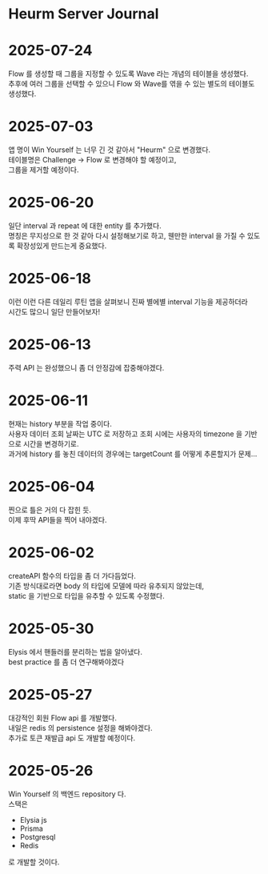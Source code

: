 # Heurm Server Journal

# 2025-07-24

Flow 를 생성할 때 그룹을 지정할 수 있도록 Wave 라는 개념의 테이블을 생성했다.<br>
추후에 여러 그룹을 선택할 수 있으니 Flow 와 Wave를 엮을 수 있는 별도의 테이블도 생성했다.

# 2025-07-03

앱 명이 Win Yourself 는 너무 긴 것 같아서 "Heurm" 으로 변경했다.<br>
테이블명은 Challenge -> Flow 로 변경해야 할 예정이고,<br>
그룹을 제거할 예정이다.

# 2025-06-20

일단 interval 과 repeat 에 대한 entity 를 추가했다.<br>
명칭은 무지성으로 한 것 같아 다시 설정해보기로 하고, 웬만한 interval 을 가질 수 있도록 확장성있게 만드는게 중요했다.

# 2025-06-18

이런 이런 다른 데일리 루틴 앱을 살펴보니 진짜 별에별 interval 기능을 제공하더라<br>
시간도 많으니 일단 만들어보자!

# 2025-06-13

주력 API 는 완성했으니 좀 더 안정감에 잡중해야겠다.

# 2025-06-11

현재는 history 부분을 작업 중이다.<br>
사용자 데이터 조회 날짜는 UTC 로 저장하고 조회 시에는
사용자의 timezone 을 기반으로 시간을 변경하기로.<br>
과거에 history 를 놓친 데이터의 경우에는 targetCount 를 어떻게 추론할지가 문제...

# 2025-06-04

찐으로 틀은 거의 다 잡힌 듯.<br>
이제 후딱 API들을 찍어 내야겠다.

# 2025-06-02

createAPI 함수의 타입을 좀 더 가다듬었다.<br>
기존 방식대로라면 body 의 타입에 모델에 따라 유추되지 않았는데,<br>
static 을 기반으로 타입을 유추할 수 있도록 수정했다.

# 2025-05-30

Elysis 에서 핸들러를 분리하는 법을 알아냈다.<br>
best practice 를 좀 더 연구해봐야겠다

# 2025-05-27

대강적인 회원 Flow api 를 개발했다.<br>
내일은 redis 의 persistence 설정을 해봐야겠다. <br>
추가로 토큰 재발급 api 도 개발할 예정이다.

# 2025-05-26

Win Yourself 의 백엔드 repository 다.<br>
스택은

- Elysia js
- Prisma
- Postgresql
- Redis

로 개발할 것이다.

